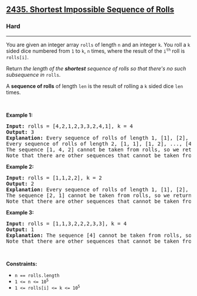 <h2><a href="https://leetcode.com/problems/shortest-impossible-sequence-of-rolls">2435. Shortest Impossible Sequence of Rolls</a></h2><h3>Hard</h3><hr><p>You are given an integer array <code>rolls</code> of length <code>n</code> and an integer <code>k</code>. You roll a <code>k</code> sided dice numbered from <code>1</code> to <code>k</code>, <code>n</code> times, where the result of the <code>i<sup>th</sup></code> roll is <code>rolls[i]</code>.</p>

<p>Return<em> the length of the <strong>shortest</strong> sequence of rolls so that there&#39;s no such <span data-keyword="subsequence-array">subsequence</span> in </em><code>rolls</code>.</p>

<p>A <strong>sequence of rolls</strong> of length <code>len</code> is the result of rolling a <code>k</code> sided dice <code>len</code> times.</p>

<p>&nbsp;</p>
<p><strong class="example">Example 1:</strong></p>

<pre>
<strong>Input:</strong> rolls = [4,2,1,2,3,3,2,4,1], k = 4
<strong>Output:</strong> 3
<strong>Explanation:</strong> Every sequence of rolls of length 1, [1], [2], [3], [4], can be taken from rolls.
Every sequence of rolls of length 2, [1, 1], [1, 2], ..., [4, 4], can be taken from rolls.
The sequence [1, 4, 2] cannot be taken from rolls, so we return 3.
Note that there are other sequences that cannot be taken from rolls.</pre>

<p><strong class="example">Example 2:</strong></p>

<pre>
<strong>Input:</strong> rolls = [1,1,2,2], k = 2
<strong>Output:</strong> 2
<strong>Explanation:</strong> Every sequence of rolls of length 1, [1], [2], can be taken from rolls.
The sequence [2, 1] cannot be taken from rolls, so we return 2.
Note that there are other sequences that cannot be taken from rolls but [2, 1] is the shortest.
</pre>

<p><strong class="example">Example 3:</strong></p>

<pre>
<strong>Input:</strong> rolls = [1,1,3,2,2,2,3,3], k = 4
<strong>Output:</strong> 1
<strong>Explanation:</strong> The sequence [4] cannot be taken from rolls, so we return 1.
Note that there are other sequences that cannot be taken from rolls but [4] is the shortest.
</pre>

<p>&nbsp;</p>
<p><strong>Constraints:</strong></p>

<ul>
	<li><code>n == rolls.length</code></li>
	<li><code>1 &lt;= n &lt;= 10<sup>5</sup></code></li>
	<li><code>1 &lt;= rolls[i] &lt;= k &lt;= 10<sup>5</sup></code></li>
</ul>
